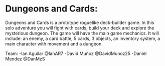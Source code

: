 # Dungeons and Cards:
Dungeons and Cards is a prototype roguelike deck-builder game. In this solo adventure you will fight with cards, build your deck and explore the mysterious dungeon. The game will have the main game mechanics. It will include: an enemy, a card battle, 5 cards, 3 objects, an inventory system, a main character with movement and a dungeon.

Team:
-Ian Aguilar @IanAR7
-David Muñoz @DavidMunoz25
-Daniel Mendez @DanMzS
